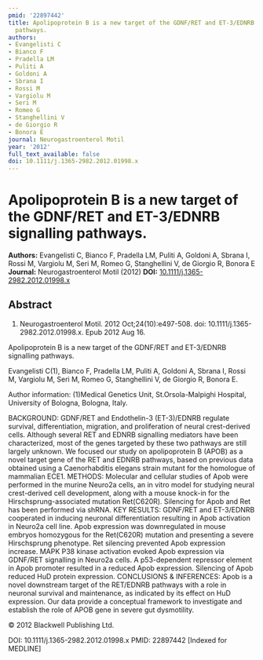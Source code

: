 ```yaml
---
pmid: '22897442'
title: Apolipoprotein B is a new target of the GDNF/RET and ET-3/EDNRB signalling
  pathways.
authors:
- Evangelisti C
- Bianco F
- Pradella LM
- Puliti A
- Goldoni A
- Sbrana I
- Rossi M
- Vargiolu M
- Seri M
- Romeo G
- Stanghellini V
- de Giorgio R
- Bonora E
journal: Neurogastroenterol Motil
year: '2012'
full_text_available: false
doi: 10.1111/j.1365-2982.2012.01998.x
---
```


# Apolipoprotein B is a new target of the GDNF/RET and ET-3/EDNRB signalling pathways.
**Authors:** Evangelisti C, Bianco F, Pradella LM, Puliti A, Goldoni A, Sbrana I, Rossi M, Vargiolu M, Seri M, Romeo G, Stanghellini V, de Giorgio R, Bonora E
**Journal:** Neurogastroenterol Motil (2012)
**DOI:** [10.1111/j.1365-2982.2012.01998.x](https://doi.org/10.1111/j.1365-2982.2012.01998.x)

## Abstract

1. Neurogastroenterol Motil. 2012 Oct;24(10):e497-508. doi: 
10.1111/j.1365-2982.2012.01998.x. Epub 2012 Aug 16.

Apolipoprotein B is a new target of the GDNF/RET and ET-3/EDNRB signalling 
pathways.

Evangelisti C(1), Bianco F, Pradella LM, Puliti A, Goldoni A, Sbrana I, Rossi M, 
Vargiolu M, Seri M, Romeo G, Stanghellini V, de Giorgio R, Bonora E.

Author information:
(1)Medical Genetics Unit, St.Orsola-Malpighi Hospital, University of Bologna, 
Bologna, Italy.

BACKGROUND: GDNF/RET and Endothelin-3 (ET-3)/EDNRB regulate survival, 
differentiation, migration, and proliferation of neural crest-derived cells. 
Although several RET and EDNRB signalling mediators have been characterized, 
most of the genes targeted by these two pathways are still largely unknown. We 
focused our study on apolipoprotein B (APOB) as a novel target gene of the RET 
and EDNRB pathways, based on previous data obtained using a Caenorhabditis 
elegans strain mutant for the homologue of mammalian ECE1.
METHODS: Molecular and cellular studies of Apob were performed in the murine 
Neuro2a cells, an in vitro model for studying neural crest-derived cell 
development, along with a mouse knock-in for the Hirschsprung-associated 
mutation Ret(C620R). Silencing for Apob and Ret has been performed via shRNA.
KEY RESULTS: GDNF/RET and ET-3/EDNRB cooperated in inducing neuronal 
differentiation resulting in Apob activation in Neuro2a cell line. Apob 
expression was downregulated in mouse embryos homozygous for the Ret(C620R) 
mutation and presenting a severe Hirschsprung phenotype. Ret silencing prevented 
Apob expression increase. MAPK P38 kinase activation evoked Apob expression via 
GDNF/RET signalling in Neuro2a cells. A p53-dependent repressor element in Apob 
promoter resulted in a reduced Apob expression. Silencing of Apob reduced HuD 
protein expression.
CONCLUSIONS & INFERENCES: Apob is a novel downstream target of the RET/EDNRB 
pathways with a role in neuronal survival and maintenance, as indicated by its 
effect on HuD expression. Our data provide a conceptual framework to investigate 
and establish the role of APOB gene in severe gut dysmotility.

© 2012 Blackwell Publishing Ltd.

DOI: 10.1111/j.1365-2982.2012.01998.x
PMID: 22897442 [Indexed for MEDLINE]
